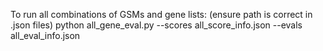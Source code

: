 To run all combinations of GSMs and gene lists: (ensure path is correct in .json files)
python all_gene_eval.py --scores all_score_info.json --evals all_eval_info.json 
